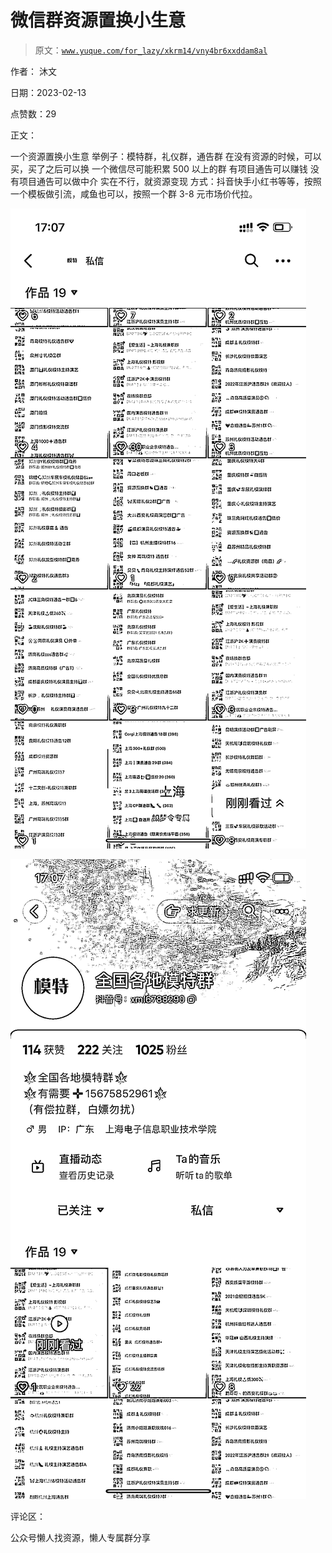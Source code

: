 # 微信群资源置换小生意

> 原文：[`www.yuque.com/for_lazy/xkrm14/vny4br6xxddam8al`](https://www.yuque.com/for_lazy/xkrm14/vny4br6xxddam8al)

作者： 沐文

日期：2023-02-13

点赞数：29

正文：

一个资源置换小生意 举例子：模特群，礼仪群，通告群 在没有资源的时候，可以买，买了之后可以换 一个微信尽可能积累 500 以上的群 有项目通告可以赚钱 没有项目通告可以做中介 实在不行，就资源变现 方式：抖音快手小红书等等，按照一个模板做引流，咸鱼也可以，按照一个群 3-8 元市场价代拉。

![](img/aa77949c836594662eadac1e0d24b3b0.png)  

![](img/4ac9440878877879a6ec27c4f1ed90d2.png)  

评论区：

公众号懒人找资源，懒人专属群分享

